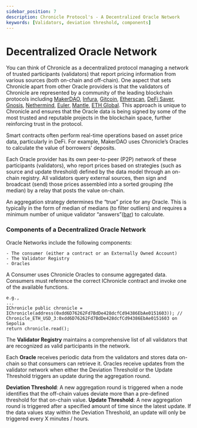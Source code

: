 ```yaml
---
sidebar_position: 7
description: Chronicle Protocol's - A Decentralized Oracle Network
keywords: [Validators, deviation threshold, components]
---
```


# Decentralized Oracle Network

You can think of Chronicle as a decentralized protocol managing a network of trusted participants (validators) that report pricing information from various sources (both on-chain and off-chain). One aspect that sets Chronicle apart from other Oracle providers is that the validators of Chronicle are represented by a community of the leading blockchain protocols including [MakerDAO](https://makerdao.com), [Infura](https://www.infura.io/), [Gitcoin](https://www.gitcoin.co/), [Etherscan](https://etherscan.io/), [DeFi Saver](https://defisaver.com/), [Gnosis](https://www.gnosis.io/), [Nethermind](https://www.nethermind.io/), [Euler](https://www.euler.finance/), [Mantle](https://www.mantle.xyz/), [ETH Global](https://ethglobal.com/). This approach is unique to Chronicle and ensures that the Oracle data is being signed by some of the most trusted and reputable projects in the blockchain space, further reinforcing trust in the protocol.

Smart contracts often perform real-time operations based on asset price data, particularly in DeFi. For example, MakerDAO uses Chronicle’s Oracles to calculate the value of borrowers' deposits.

Each Oracle provider has its own peer-to-peer (P2P) network of these participants (validators), who report prices based on strategies (such as source and update threshold) defined by the data model through an on-chain registry. All validators query external sources, then sign and broadcast (send) those prices assembled into a sorted grouping (the median) by a relay that posts the value on-chain.

An aggregation strategy determines the “true” price for any Oracle. This is typically in the form of median of medians (to filter outliers) and requires a minimum number of unique validator “answers”([bar](/Developers/glossary#bar)) to calculate.

### Components of a Decentralized Oracle Network

Oracle Networks include the following components:

    - The consumer (either a contract or an Externally Owned Account)
    - The Validator Registry
    - Oracles

A Consumer uses Chronicle Oracles to consume aggregated data. Consumers must reference the correct IChronicle contract and invoke one of the available functions.

```
e.g.,
...
IChronicle public chronicle = IChronicle(address(0xdd6D76262Fd7BdDe428dcfCd94386EbAe0151603)); // Chronicle_ETH_USD_3:0xdd6D76262Fd7BdDe428dcfCd94386EbAe0151603 on Sepolia
return chronicle.read();
```

The **Validator Registry** maintains a comprehensive list of all validators that are recognized as valid participants in the network.

Each **Oracle** receives periodic data from the validators and stores data on-chain so that consumers can retrieve it. Oracles receive updates from the validator network when either the Deviation Threshold or the Update Threshold triggers an update during the aggregation round.

**Deviation Threshold**: A new aggregation round is triggered when a node identifies that the off-chain values deviate more than a pre-defined threshold for that on-chain value.
**Update Threshold**: A new aggregation round is triggered after a specified amount of time since the latest update. If the data values stay within the Deviation Threshold, an update will only be triggered every X minutes / hours.
